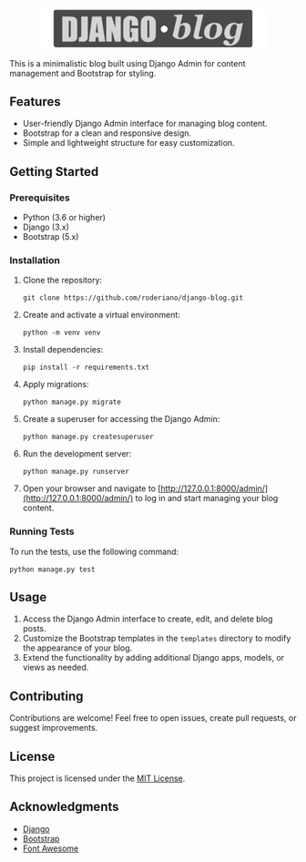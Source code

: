 <p align="center">
  <img src="blog/media/django-blog-bg.png" alt="Django Blog Logo" width="400">
</p>

This is a minimalistic blog built using Django Admin for content management and Bootstrap for styling.

## Features

- User-friendly Django Admin interface for managing blog content.
- Bootstrap for a clean and responsive design.
- Simple and lightweight structure for easy customization.

## Getting Started

### Prerequisites

- Python (3.6 or higher)
- Django (3.x)
- Bootstrap (5.x)

### Installation

1. Clone the repository:

    ```
    git clone https://github.com/roderiano/django-blog.git
    ```

2. Create and activate a virtual environment:

    ```
    python -m venv venv
    ```

3. Install dependencies:

    ```
    pip install -r requirements.txt
    ```

4. Apply migrations:

    ```
    python manage.py migrate
    ```

5. Create a superuser for accessing the Django Admin:

    ```
    python manage.py createsuperuser
    ```

6. Run the development server:

    ```
    python manage.py runserver
    ```

7. Open your browser and navigate to [http://127.0.0.1:8000/admin/](http://127.0.0.1:8000/admin/) to log in and start managing your blog content.


### Running Tests

To run the tests, use the following command:

```
python manage.py test
```

## Usage

1. Access the Django Admin interface to create, edit, and delete blog posts.
2. Customize the Bootstrap templates in the `templates` directory to modify the appearance of your blog.
3. Extend the functionality by adding additional Django apps, models, or views as needed.

## Contributing

Contributions are welcome! Feel free to open issues, create pull requests, or suggest improvements.

## License

This project is licensed under the [MIT License](LICENSE).

## Acknowledgments

- [Django](https://www.djangoproject.com/)
- [Bootstrap](https://getbootstrap.com/)
- [Font Awesome](https://fontawesome.com/)
